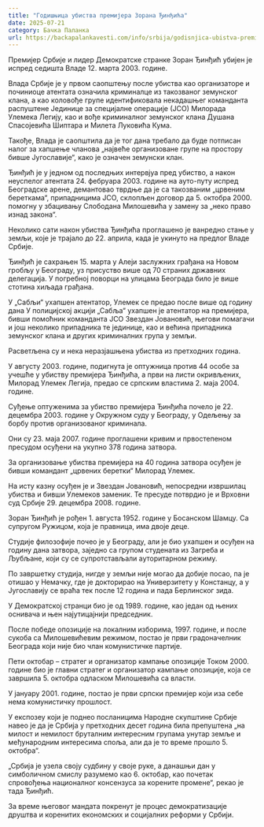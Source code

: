 ```yaml
---
title: "Годишњица убиства премијера Зорана Ђинђића"
date: 2025-07-21
category: Бачка Паланка
url: https://backapalankavesti.com/info/srbija/godisnjica-ubistva-premijera-zorana-djindjica/
---
```


Премијер Србије и лидер Демократске странке Зоран Ђинђић убијен је испред седишта Владе 12. марта 2003. године.

Влада Србије је у првом саопштењу после убиства као организаторе и починиоце атентата означила криминалце из такозваног земунског клана, а као коловође групе идентификовала некадашњег команданта распуштене Јединице за специјалне операције (ЈСО) Милорада Улемека Легију, као и вође криминалног земунског клана Душана Спасојевића Шиптара и Милета Луковића Кума.

Такође, Влада је саопштила да је тог дана требало да буде потписан налог за хапшење чланова „највеће организоване групе на простору бивше Југославије“, како је означен земунски клан.

Ђинђић је у једном од последњих интервјуа пред убиство, а након неуспелог атентата 24. фебруара 2003. године на ауто-путу испред Београдске арене, демантовао тврдње да је са такозваним „црвеним береткама“, припадницима ЈСО, склопљен договор да 5. октобра 2000. помогну у збацивању Слободана Милошевића у замену за „неко право изнад закона“.

Неколико сати након убиства Ђинђића проглашено је ванредно стање у земљи, које је трајало до 22. априла, када је укинуто на предлог Владе Србије.

Ђинђић је сахрањен 15. марта у Алеји заслужних грађана на Новом гробљу у Београду, уз присуство више од 70 страних државних делегација. У погребној поворци на улицама Београда било је више стотина хиљада грађана.

У „Сабљи“ ухапшен атентатор, Улемек се предао после више од годину дана
У полицијској акцији „Сабља“ ухапшен је атентатор на премијера, бивши помоћник команданта ЈСО Звездан Јовановић, његови помагачи и још неколико припадника те јединице, као и већина припадника земунског клана и других криминалних група у земљи.

Расветљена су и нека неразјашњена убиства из претходних година.

У августу 2003. године, подигнута је оптужница против 44 особе за учешће у убиству премијера Ђинђића, а први на листи окривљених, Милорад Улемек Легија, предао се српским властима 2. маја 2004. године.

Суђење оптуженима за убиство премијера Ђинђића почело је 22. децембра 2003. године у Окружном суду у Београду, у Одељењу за борбу против организованог криминала.

Они су 23. маја 2007. године проглашени кривим и првостепеном пресудом осуђени на укупно 378 година затвора.

За организовање убиства премијера на 40 година затвора осуђен је бивши командант „црвених беретки“ Милорад Улемек.

На исту казну осуђен је и Звездан Јовановић, непосредни извршилац убиства и бивши Улемеков заменик. Те пресуде потврдио је и Врховни суд Србије 29. децембра 2008. године.

Зоран Ђинђић је рођен 1. августа 1952. године у Босанском Шамцу. Са супругом Ружицом, која је правница, има двоје деце.

Студије филозофије почео је у Београду, али је био ухапшен и осуђен на годину дана затвора, заједно са групом студената из Загреба и Љубљане, који су се супротстављали ауторитарном режиму.

По завршетку студија, нигде у земљи није могао да добије посао, па је отишао у Немачку, где је докторирао на Универзитету у Констанцу, а у Југославију се враћа тек после 12 година и пада Берлинског зида.

У Демократској странци био је од 1989. године, као један од њених оснивача и њен најутицајнији председник.

После победе опозиције на локалним изборима, 1997. године, и после сукоба са Милошевићевим режимом, постао је први градоначелник Београда који није био члан комунистичке партије.

Пети октобар – стратег и организатор кампање опозиције
Током 2000. године био је главни стратег и организатор кампање опозиције, која се завршила 5. октобра одласком Милошевића са власти.

У јануару 2001. године, постао је први српски премијер који иза себе нема комунистичку прошлост.

У експозеу који је поднео посланицима Народне скупштине Србије навео је да је Србија у претходних десет година била препуштена „на милост и немилост бруталним интересним групама унутар земље и међународним интересима споља, али да је то време прошло 5. октобра“.

„Србија је узела своју судбину у своје руке, а данашњи дан у симболичном смислу разумемо као 6. октобар, као почетак спровођења националног консензуса за корените промене“, рекао је тада Ђинђић.

За време његовог мандата покренут је процес демократизације друштва и коренитих економских и социјалних реформи у Србији.
